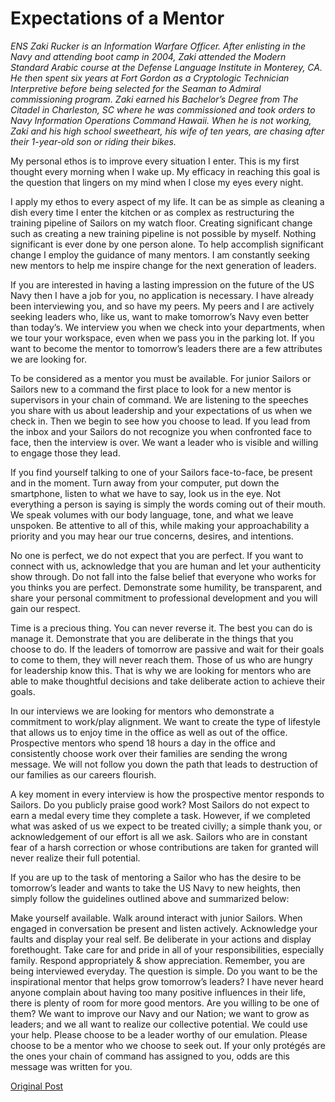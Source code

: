 # Expectations of a Mentor
_ENS Zaki Rucker is an Information Warfare Officer. After enlisting in the Navy and attending boot camp in 2004, Zaki attended the Modern Standard Arabic course at the Defense Language Institute in Monterey, CA. He then spent six years at Fort Gordon as a Cryptologic Technician Interpretive before being selected for the Seaman to Admiral commissioning program. Zaki earned his Bachelor’s Degree from The Citadel in Charleston, SC where he was commissioned and took orders to Navy Information Operations Command Hawaii. When he is not working, Zaki and his high school sweetheart, his wife of ten years, are chasing after their 1-year-old son or riding their bikes._

My personal ethos is to improve every situation I enter.  This is my first thought every morning when I wake up.  My efficacy in reaching this goal is the question that lingers on my mind when I close my eyes every night.

I apply my ethos to every aspect of my life.  It can be as simple as cleaning a dish every time I enter the kitchen or as complex as restructuring the training pipeline of Sailors on my watch floor.  Creating significant change such as creating a new training pipeline is not possible by myself.  Nothing significant is ever done by one person alone.  To help accomplish significant change I employ the guidance of many mentors.  I am constantly seeking new mentors to help me inspire change for the next generation of leaders.

If you are interested in having a lasting impression on the future of the US Navy then I have a job for you, no application is necessary.  I have already been interviewing you, and so have my peers.  My peers and I are actively seeking leaders who, like us, want to make tomorrow’s Navy even better than today’s.  We interview you when we check into your departments, when we tour your workspace, even when we pass you in the parking lot.  If you want to become the mentor to tomorrow’s leaders there are a few attributes we are looking for.

To be considered as a mentor you must be available.  For junior Sailors or Sailors new to a command the first place to look for a new mentor is supervisors in your chain of command.  We are listening to the speeches you share with us about leadership and your expectations of us when we check in.  Then we begin to see how you choose to lead.  If you lead from the inbox and your Sailors do not recognize you when confronted face to face, then the interview is over.  We want a leader who is visible and willing to engage those they lead.

If you find yourself talking to one of your Sailors face-to-face, be present and in the moment.  Turn away from your computer, put down the smartphone, listen to what we have to say, look us in the eye.  Not everything a person is saying is simply the words coming out of their mouth.  We speak volumes with our body language, tone, and what we leave unspoken.  Be attentive to all of this, while making your approachability a priority and you may hear our true concerns, desires, and intentions.

No one is perfect, we do not expect that you are perfect.  If you want to connect with us, acknowledge that you are human and let your authenticity show through.  Do not fall into the false belief that everyone who works for you thinks you are perfect.  Demonstrate some humility, be transparent, and share your personal commitment to professional development and you will gain our respect.

Time is a precious thing.  You can never reverse it.  The best you can do is manage it.  Demonstrate that you are deliberate in the things that you choose to do.  If the leaders of tomorrow are passive and wait for their goals to come to them, they will never reach them.  Those of us who are hungry for leadership know this.  That is why we are looking for mentors who are able to make thoughtful decisions and take deliberate action to achieve their goals.

In our interviews we are looking for mentors who demonstrate a commitment to work/play alignment.  We want to create the type of lifestyle that allows us to enjoy time in the office as well as out of the office.  Prospective mentors who spend 18 hours a day in the office and consistently choose work over their families are sending the wrong message.  We will not follow you down the path that leads to destruction of our families as our careers flourish.

A key moment in every interview is how the prospective mentor responds to Sailors.  Do you publicly praise good work?  Most Sailors do not expect to earn a medal every time they complete a task.  However, if we completed what was asked of us we expect to be treated civilly; a simple thank you, or acknowledgement of our effort is all we ask.  Sailors who are in constant fear of a harsh correction or whose contributions are taken for granted will never realize their full potential.

If you are up to the task of mentoring a Sailor who has the desire to be tomorrow’s leader and wants to take the US Navy to new heights, then simply follow the guidelines  outlined above and summarized below:

Make yourself available. Walk around interact with junior Sailors.
When engaged in conversation be present and listen actively.
Acknowledge your faults and display your real self.
Be deliberate in your actions and display forethought.
Take care for and pride in all of your responsibilities, especially family.
Respond appropriately & show appreciation.
Remember, you are being interviewed everyday.  The question is simple.  Do you
want to be the inspirational mentor that helps grow tomorrow’s leaders?  I have
never heard anyone complain about having too many positive influences in their
life, there is plenty of room for more good mentors.  Are you willing to be one
of them?  We want to improve our Navy and our Nation; we want to grow as
leaders; and we all want to realize our collective potential. We could use your
help.  Please choose to be a leader worthy of our emulation.  Please choose to
be a mentor who we choose to seek out.  If your only protégés are the ones your
chain of command has assigned to you, odds are this message was written for
you.

[Original Post](https://seanheritage.com/blog/expectations-of-a-mentor/)
